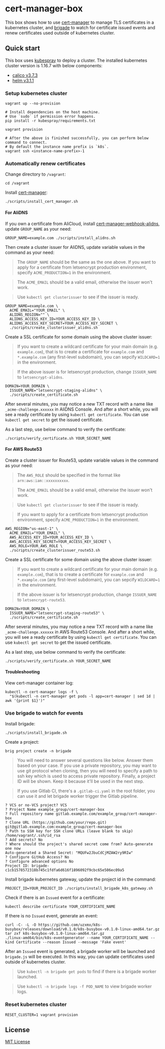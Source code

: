 # cert-manager-box

This box shows how to use [cert-manager][cert-manager] to manage TLS certificates in
a kubernetes cluster, and [brigade][brigade] to watch for certificate issued events
and renew certificates used outside of kubernetes cluster.

## Quick start

This box uses [kubespray](https://github.com/kubernetes-sigs/kubespray) to deploy a cluster. The
installed kubernetes cluster version is 1.16.7 with below components:

* [calico v3.7.3](https://github.com/projectcalico/calicoctl)
* [helm v3.1.1](https://github.com/helm/helm)

### Setup kubernetes cluster

```
vagrant up --no-provision

# Install dependencies on the host machine.
# Use `sudo` if permission error happens.
pip install -r kubespray/requirements.txt

vagrant provision

# After the above is finished successfully, you can perform below command to connect.
# By default the instance name prefix is `k8s`.
vagrant ssh <instance-name-prefix>-1
```

### Automatically renew certificates

Change directory to `/vagrant`:

```
cd /vagrant
```

Install [cert-manager][cert-manager]:

```
./scripts/install_cert_manager.sh
```

#### For AliDNS

If you own a certificate from AliCloud, install [cert-manager-webhook-alidns][webhook-alidns], update `GROUP_NAME` as your need:

```
GROUP_NAME=example.com ./scripts/install_alidns.sh
```

Then create a cluster issuer for AliDNS, update variable values in the command
as your need:

> The `GROUP_NAME` should be the same as the one above. If you want to apply for
a certificate from letsencrypt production environment, specify `ACME_PRODUCTION=1`
in the environment.

> The `ACME_EMAIL` should be a valid email, otherwise the issuer won't work.

> Use `kubectl get clusterissuer` to see if the issuer is ready.

```
GROUP_NAME=example.com \
  ACME_EMAIL="YOUR_EMAIL" \
  ALIDNS_REGION="" \
  ALIDNS_ACCESS_KEY_ID=YOUR_ACCESS_KEY_ID \
  ALIDNS_ACCESS_KEY_SECRET=YOUR_ACCESS_KEY_SECRET \
  ./scripts/create_clusterissuer_alidns.sh
```

Create a SSL certificate for some domain using the above cluster issuer:

> If you want to create a wildcard certificate for your main domain (e.g.
`example.com`), that is to create a certificate for `example.com` and
`*.example.com` (any first-level subdomain), you can sepcify `WILDCARD=1` in the
environment.

> If the above issuer is for letsencrypt production, change `ISSUER_NAME` to
`letsencrypt-alidns`.

```
DOMAIN=YOUR_DOMAIN \
  ISSUER_NAME="letsencrypt-staging-alidns" \
  ./scripts/create_certificate.sh
```

After several minutes, you may notice a new TXT record with a name like
`_acme-challenge.xxxxxx` in AliDNS Console. And after a short while, you will
see a ready certificate by using `kubectl get certificate`. You can use
`kubectl get secret` to get the issued certificate.

As a last step, use below command to verify the certificate:

```
./scripts/verify_certificate.sh YOUR_SECRET_NAME
```

#### For AWS Route53

Create a cluster issuer for Route53, update variable values in the command
as your need:

> The `AWS_ROLE` should be specified in the format like `arn:aws:iam::xxxxxxxxxx`.

> The `ACME_EMAIL` should be a valid email, otherwise the issuer won't work.

> Use `kubectl get clusterissuer` to see if the issuer is ready.

> If you want to apply for a certificate from letsencrypt production environment,
specify `ACME_PRODUCTION=1` in the environment.

```
AWS_REGION="us-east-1" \
  ACME_EMAIL="YOUR_EMAIL" \
  AWS_ACCESS_KEY_ID=YOUR_ACCESS_KEY_ID \
  AWS_ACCESS_KEY_SECRET=YOUR_ACCESS_KEY_SECRET \
  AWS_ROLE=YOUR_AWS_ROLE \
  ./scripts/create_clusterissuer_route53.sh
```

Create a SSL certificate for some domain using the above cluster issuer:

> If you want to create a wildcard certificate for your main domain (e.g.
`example.com`), that is to create a certificate for `example.com` and
`*.example.com` (any first-level subdomain), you can sepcify `WILDCARD=1` in the
environment.

> If the above issuer is for letsencrypt production, change `ISSUER_NAME` to
`letsencrypt-route53`.

```
DOMAIN=YOUR_DOMAIN \
  ISSUER_NAME="letsencrypt-staging-route53" \
  ./scripts/create_certificate.sh
```

After several minutes, you may notice a new TXT record with a name like
`_acme-challenge.xxxxxx` in AWS Route53 Console. And after a short while, you will
see a ready certificate by using `kubectl get certificate`. You can use
`kubectl get secret` to get the issued certificate.

As a last step, use below command to verify the certificate:

```
./scripts/verify_certificate.sh YOUR_SECRET_NAME
```

#### Troubleshooting

View cert-manager container log:

```
kubectl -n cert-manager logs -f \
  "$(kubectl -n cert-manager get pods -l app=cert-manager | sed 1d | awk '{print $1}')"
```

### Use brigade to watch for events

Install brigade:

```
./scripts/install_brigade.sh
```

Create a project:

```
brig project create -n brigade
```

> You will need to answer several questions like below. Answer them based on your case. If you use
a private repository, you may want to use git protocol when cloning, then you will need to specify
a path to ssh key which is used to access private repository. Finally, a project ID will be shown.
Keep it because it'll be used in the next step.

> If you use Gitlab CI, there's a `.gitlab-ci.yaml` in the root folder, you can use it
and let brigade worker trigger the Gitlab pipeline.

```
? VCS or no-VCS project? VCS
? Project Name example_group/cert-manager-box
? Full repository name gitlab.example.com/example_group/cert-manager-box
? Clone URL (https://github.com/your/repo.git) git@gitlab.example.com:example_group/cert-manager-box
? Path to SSH key for SSH clone URLs (leave blank to skip) /home/vagrant/.ssh/id_rsa
? Add secrets? No
? Where should the project's shared secret come from? Auto-generate one now
Auto-generated a Shared Secret: "MQUFw2JbuCdCjMZAW2ry9RIw"
? Configure GitHub Access? No
? Configure advanced options No
Project ID: brigade-c1cb1578572318b745c1fdfa6d616f1896092f9cbc65e506ec09a5
```

Install brigade kubernetes gateway, update the project id in the command:

```
PROJECT_ID=YOUR_PROJECT_ID ./scripts/install_brigade_k8s_gateway.sh
```

Check if there is an `Issued` event for a certificate:

```
kubectl describe certificate YOUR_CERTIFICATE_NAME
```

If there is no `Issued` event, generate an event:

```
curl -C- -L -O https://github.com/uzxmx/k8s-busybox/releases/download/v0.1.0/k8s-busybox-v0.1.0-linux-amd64.tar.gz
tar zxf k8s-busybox-v0.1.0-linux-amd64.tar.gz
./linux-amd64/bin/k8s-eventgenerator --name YOUR_CERTIFICATE_NAME --kind Certificate --reason Issued --message 'Fake event'
```

After an `Issued` event is generated, a brigade worker will be launched and `brigade.js`
will be executed. In this way, you can update certificates used outside of kubernetes cluster.

> Use `kubectl -n brigade get pods` to find if there is a brigade worker launched.

> Use `kubectl -n brigade logs -f POD_NAME` to view brigade worker logs.

### Reset kubernetes cluster

```
RESET_CLUSTER=1 vagrant provision
```

[cert-manager]: https://github.com/jetstack/cert-manager
[brigade]: https://github.com/brigadecore/brigade
[webhook-alidns]: https://github.com/uzxmx/cert-manager-webhook-alidns

## License

[MIT License](LICENSE)
